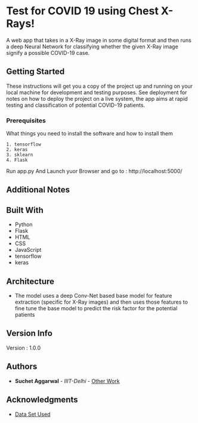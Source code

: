 # Test for COVID 19 using Chest X-Rays!

A web app that takes in a X-Ray image in some digital format and then runs a deep Neural Network for classifying whether the given X-Ray image signify a possible COVID-19 case.

## Getting Started

These instructions will get you a copy of the project up and running on your local machine for development and testing purposes. See deployment for notes on how to deploy the project on a live system, the app aims at rapid testing and classification of potential COVID-19 patients.

### Prerequisites

What things you need to install the software and how to install them

```
1. tensorflow
2. keras
3. sklearn
4. Flask

```
Run app.py And Launch yuor Browser and go to : http://localhost:5000/

## Additional Notes

## Built With

* Python 
* Flask 
* HTML 
* CSS 
* JavaScript 
* tensorflow
* keras

## Architecture

* The model uses a deep Conv-Net based base model for feature extraction (specific for X-Ray images) and then uses those features to fine tune the base model to predict the risk factor for the potential patients

## Version Info

Version : 1.0.0

## Authors

* **Suchet Aggarwal** - *IIIT-Delhi* - [Other Work](https://github.com/Suchet-Agg)

## Acknowledgments

* [Data Set Used](https://github.com/ieee8023/covid-chestxray-dataset)
